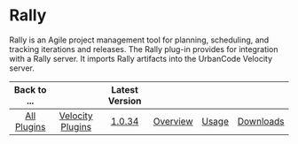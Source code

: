 
Rally
=====

Rally is an Agile project management tool for planning, scheduling, and tracking iterations and releases. The Rally plug-in provides for integration with a Rally server. It imports Rally artifacts into the UrbanCode Velocity server.

|Back to ...||Latest Version||||
| :---: | :---: | :---: | :---: | :---: | :---: |
|[All Plugins](../../index.md)|[Velocity Plugins](../README.md)|[1.0.34](https://raw.githubusercontent.com/UrbanCode/IBM-UCV-PLUGINS/main/files/ucv-ext-rally/ucv-ext-rally-1.0.34.tar.zip)|[Overview](overview.md)|[Usage](usage.md)|[Downloads](downloads.md)|
